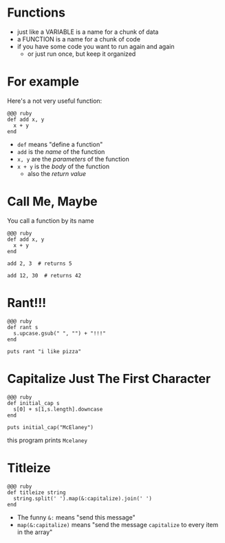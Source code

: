 # Functions

* just like a VARIABLE is a name for a chunk of data
* a FUNCTION is a name for a chunk of code
* if you have some code you want to run again and again
  * or just run once, but keep it organized

# For example

Here's a not very useful function:

    @@@ ruby
    def add x, y
      x + y
    end

* `def` means "define a function"
* `add` is the *name* of the function
* `x, y` are the *parameters* of the function
* `x + y` is the *body* of the function
  * also the *return value*

# Call Me, Maybe

You call a function by its name

    @@@ ruby
    def add x, y
      x + y
    end

    add 2, 3  # returns 5

    add 12, 30  # returns 42

# Rant!!!

    @@@ ruby
    def rant s
      s.upcase.gsub(" ", "") + "!!!"
    end

    puts rant "i like pizza"

# Capitalize Just The First Character

    @@@ ruby
    def initial_cap s
      s[0] + s[1,s.length].downcase
    end

    puts initial_cap("McElaney")

this program prints `Mcelaney`

# Titleize

    @@@ ruby
    def titleize string
      string.split(' ').map(&:capitalize).join(' ')
    end

* The funny `&:` means "send this message"
* `map(&:capitalize)` means "send the message `capitalize` to every item in the array"


